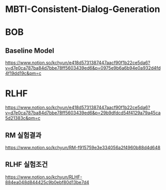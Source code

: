 # MBTI-Consistent-Dialog-Generation 

# BOB

## Baseline Model
https://www.notion.so/kchyun/e418d5731387447aacf90f1b22ce5da6?v=d7e0ca787ba84d7bbe78ff5603439ed6&p=0975e9b6a6b94e0a932d4fd4f19dd19c&pm=c

# RLHF
https://www.notion.so/kchyun/e418d5731387447aacf90f1b22ce5da6?v=d7e0ca787ba84d7bbe78ff5603439ed6&p=29b9dfdcd54f4129a79a45ca5d21383c&pm=c

## RM 실험결과
https://www.notion.so/kchyun/RM-f915759e3e334056a2f4960b88d4d648

## RLHF 실험조건
https://www.notion.so/kchyun/RLHF-884ea048d844425c9b0ebf80d13be7d4
